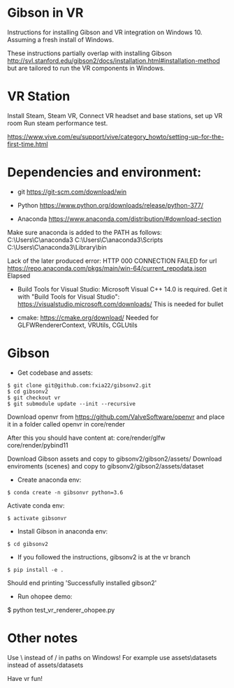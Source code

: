 # Gibson in VR

Instructions for installing Gibson and VR integration on Windows 10.
Assuming a fresh install of Windows.

These instructions partially overlap with installing Gibson
http://svl.stanford.edu/gibson2/docs/installation.html#installation-method 
but are tailored to run the VR components in Windows.


VR Station
==========

Install Steam, Steam VR, Connect VR headset and base stations, set up VR room
Run steam performance test.

https://www.vive.com/eu/support/vive/category_howto/setting-up-for-the-first-time.html


Dependencies and environment:
=============================

* git 
https://git-scm.com/download/win

* Python
https://www.python.org/downloads/release/python-377/

* Anaconda 
https://www.anaconda.com/distribution/#download-section

Make sure anaconda is added to the PATH as follows:
C:\Users\C\anaconda3
C:\Users\C\anaconda3\Scripts
C:\Users\C\anaconda3\Library\bin

Lack of the later produced error:
HTTP 000 CONNECTION FAILED for url <https://repo.anaconda.com/pkgs/main/win-64/current_repodata.json> Elapsed

* Build Tools for Visual Studio:
Microsoft Visual C++ 14.0 is required. Get it with "Build Tools for Visual Studio": 
https://visualstudio.microsoft.com/downloads/
This is needed for bullet

* cmake:
https://cmake.org/download/
Needed for  GLFWRendererContext, VRUtils, CGLUtils


Gibson
======

* Get codebase and assets:

```
$ git clone git@github.com:fxia22/gibsonv2.git
$ cd gibsonv2
$ git checkout vr
$ git submodule update --init --recursive
```

Download openvr from https://github.com/ValveSoftware/openvr and place it in a folder called openvr in core/render

After this you should have content at:
core/render/glfw
core/render/pybind11

Download Gibson assets and copy to gibsonv2/gibson2/assets/
Download enviroments (scenes) and copy to gibsonv2/gibson2/assets/dataset

* Create anaconda env:

```
$ conda create -n gibsonvr python=3.6
```
Activate conda env:
```
$ activate gibsonvr
```

* Install Gibson in anaconda env:
```
$ cd gibsonv2
```
- If you followed the instructions, gibsonv2 is at the vr branch
```
$ pip install -e .
```

Should end printing 'Successfully installed gibson2'

* Run ohopee demo:

$ python test_vr_renderer_ohopee.py

Other notes
===========
Use \ instead of / in paths on Windows! For example use assets\datasets instead of assets/datasets

Have vr fun!
